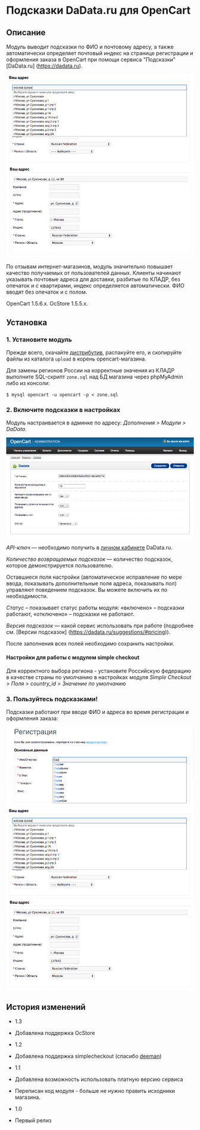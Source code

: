Подсказки DaData.ru для OpenCart
================================

Описание
---------------

Модуль выводит подсказки по ФИО и почтовому адресу, а также автоматически определяет почтовый индекс на странице регистрации и оформления заказа в OpenCart при помощи сервиса "Подсказки" [DaData.ru] (https://dadata.ru).

![Подсказки по адресу 1](doc/dadata-opencart-demo-2.png)
![Подсказки по адресу 2](doc/dadata-opencart-demo-3.png)

По отзывам интернет-магазинов, модуль значительно повышает качество получаемых от пользователей данных. Клиенты начинают указывать почтовые адреса для доставки, разбитые по КЛАДР, без опечаток и с квартирами, индекс определяется автоматически. ФИО вводят без опечаток и с полом.
 
OpenCart 1.5.6.x.
OcStore 1.5.5.x.

Установка
---------

### 1. Установите модуль

Прежде всего, скачайте [дистрибутив](https://github.com/hflabs/suggestions-opencart/releases), распакуйте его, и скопируйте файлы из каталога `upload` в корень opencart-магазина.

Для замены регионов России на корректные значения из КЛАДР выполните SQL-скрипт `zone.sql` над БД магазина через phpMyAdmin либо из консоли:

```
$ mysql opencart -u opencart -p < zone.sql
```

### 2. Включите подсказки в настройках

Модуль настраивается в админке по адресу: *Дополнения > Модули > DaData*.

![Настройки модуля](doc/dadata-opencart-admin.png)

*API-ключ* — необходимо получить в [личном кабинете](https://dadata.ru/profile/#info) DaData.ru.

*Количество возвращаемых подсказок* — количество подсказок, которое демонстрируется пользователю.

Оставшиеся поля настройки (автоматическое исправление по мере ввода, показывать дополнительные поля адреса, показывать пол) управляют поведением подсказок. Вы можете включить их по необходимости.

*Статус* – показывает статус работы модуля: «включено» – подсказки работают, «отключено» – подсказки не работают.

*Версия подсказок* — какой сервис использовать при работе (подробнее см. [Версии подсказок] (https://dadata.ru/suggestions/#pricing)). 

После заполнения всех полей необходимо сохранить настройки.

#### Настройки для работы с модулем simple checkout

Для корректного выбора региона - установите Российскую федерацию в качестве страны по умолчанию в настройках модуля *Simple Checkout > Поля > country_id > Значение по умолчанию*

### 3. Пользуйтесь подсказками!

Подсказки работают при вводе ФИО и адреса во время регистрации и оформления заказа:

![Подсказки по ФИО](doc/dadata-opencart-demo-1.png)
![Подсказки по адресу 1](doc/dadata-opencart-demo-2.png)
![Подсказки по адресу 2](doc/dadata-opencart-demo-3.png)


История изменений
-----------------
* 1.3
 * Добавлена поддержка OcStore 
* 1.2
 * Добавлена поддержка simplecheckout (спасибо [deeman](https://opencartforum.com/user/16563-deeman/))

* 1.1 
 * Добавлена возможность использовать платную версию сервиса
 * Переписан код модуля - больше не нужно править исходники магазина.
 
* 1.0
 * Первый релиз
